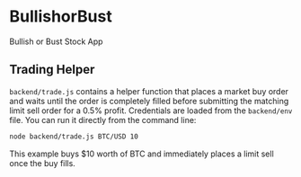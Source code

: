 # BullishorBust
Bullish or Bust Stock App

## Trading Helper

`backend/trade.js` contains a helper function that places a market buy order
and waits until the order is completely filled before submitting the matching
limit sell order for a 0.5% profit. Credentials are loaded from the `backend/env`
file. You can run it directly from the command line:

```bash
node backend/trade.js BTC/USD 10
```

This example buys $10 worth of BTC and immediately places a limit sell once the
buy fills.
